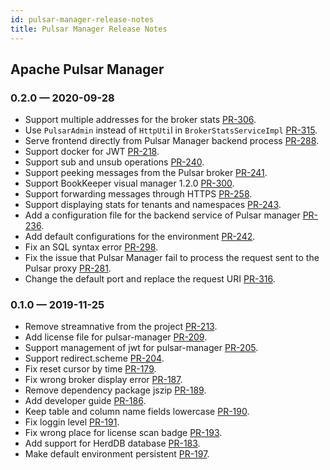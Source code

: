 ```yaml
---
id: pulsar-manager-release-notes
title: Pulsar Manager Release Notes
---
```


## Apache Pulsar Manager

### 0.2.0 &mdash; 2020-09-28 <a id="0.2.0"></a>

* Support multiple addresses for the broker stats [PR-306](https://github.com/apache/pulsar-manager/pull/306).
* Use `PulsarAdmin` instead of `HttpUti`l in `BrokerStatsServiceImpl` [PR-315](https://github.com/apache/pulsar-manager/pull/315).
* Serve frontend directly from Pulsar Manager backend process [PR-288](https://github.com/apache/pulsar-manager/pull/288).
* Support docker for JWT [PR-218](https://github.com/apache/pulsar-manager/pull/218).
* Support sub and unsub operations [PR-240](https://github.com/apache/pulsar-manager/pull/240).
* Support peeking messages from the Pulsar broker [PR-241](https://github.com/apache/pulsar-manager/pull/241).
* Support BookKeeper visual manager 1.2.0 [PR-300](https://github.com/apache/pulsar-manager/pull/300).
* Support forwarding messages through HTTPS [PR-258](https://github.com/apache/pulsar-manager/pull/258).
* Support displaying stats for tenants and namespaces [PR-243](https://github.com/apache/pulsar-manager/pull/243).
* Add a configuration file for the backend service of Pulsar manager [PR-236](https://github.com/apache/pulsar-manager/pull/236).
* Add default configurations for the environment [PR-242](https://github.com/apache/pulsar-manager/pull/242).
* Fix an SQL syntax error [PR-298](https://github.com/apache/pulsar-manager/pull/298).
* Fix the issue that Pulsar Manager fail to process the request sent to the Pulsar proxy [PR-281](https://github.com/apache/pulsar-manager/pull/281).
* Change the default port and replace the request URI [PR-316](https://github.com/apache/pulsar-manager/pull/316).


### 0.1.0 &mdash; 2019-11-25 <a id="0.1.0"></a>

* Remove streamnative from the project [PR-213](https://github.com/apache/pulsar-manager/pull/213).
* Add license file for pulsar-manager [PR-209](https://github.com/apache/pulsar-manager/pull/209).
* Support management of jwt for pulsar-manager [PR-205](https://github.com/apache/pulsar-manager/pull/205).
* Support redirect.scheme [PR-204](https://github.com/apache/pulsar-manager/pull/204).
* Fix reset cursor by time [PR-179](https://github.com/apache/pulsar-manager/pull/179).
* Fix wrong broker display error [PR-187](https://github.com/apache/pulsar-manager/pull/187).
* Remove dependency package jszip [PR-189](https://github.com/apache/pulsar-manager/pull/189).
* Add developer guide [PR-186](https://github.com/apache/pulsar-manager/pull/186).
* Keep table and column name fields lowercase [PR-190](https://github.com/apache/pulsar-manager/pull/190).
* Fix loggin level [PR-191](https://github.com/apache/pulsar-manager/pull/191).
* Fix wrong place for license scan badge [PR-193](https://github.com/apache/pulsar-manager/pull/193).
* Add support for HerdDB database [PR-183](https://github.com/apache/pulsar-manager/pull/183).
* Make default environment persistent [PR-197](https://github.com/apache/pulsar-manager/pull/197).